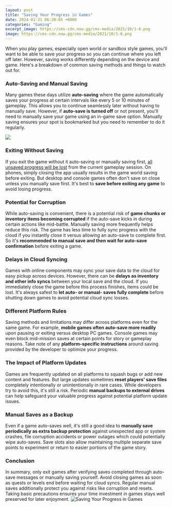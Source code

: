 ```yaml
---
layout: post
title: "Saving Your Progress in Games"
date: 2024-01-31 06:20:05 +0000
categories: "Gaming"
excerpt_image: https://cms-cdn.now.gg/cms-media/2021/10/1-6.png
image: https://cms-cdn.now.gg/cms-media/2021/10/1-6.png
---
```


When you play games, especially open world or sandbox style games, you'll want to be able to save your progress so you can continue where you left off later. However, saving works differently depending on the device and game. Here's a breakdown of common saving methods and things to watch out for.
### Auto-Saving and Manual Saving
Many games these days utilize **auto-saving** where the game automatically saves your progress at certain intervals like every 5 or 10 minutes of gameplay. This allows you to continue seamlessly later without having to manually save. However, if **auto-save is turned off** or not present, you'll need to manually save your game using an in-game save option. Manually saving ensures your spot is bookmarked but you need to remember to do it regularly.

![](https://i.ytimg.com/vi/4oZJy4gKyPQ/maxresdefault.jpg)
### Exiting Without Saving
If you exit the game without it auto-saving or manually saving first, [all unsaved progress will be lost](https://store.fi.io.vn/womens-crazy-beagle-lady-dog-lover-v-neck-t-shirt/women&) from the current gameplay session. On phones, simply closing the app usually results in the game world saving before exiting. But desktop and console games often don't save on close unless you manually save first. It's best to **save before exiting any game** to avoid losing progress.
### Potential for Corruption 
While auto-saving is convenient, there is a potential risk of **game chunks or inventory items becoming corrupted** if the auto-save kicks in during certain actions like mid-battle. Manually saving more frequently helps reduce this risk. The game has less time to fully sync progress with the cloud if you instantly close it versus allowing an auto-save to complete first. So it's **recommended to manual save and then wait for auto-save confirmation** before exiting a game.
### Delays in Cloud Syncing
Games with online components may sync your save data to the cloud for easy pickup across devices. However, there can be **delays as inventory and other info syncs** between your local save and the cloud. If you immediately close the game before this process finishes, items could be lost. It's always safest to **let auto- or manual- saves fully complete** before shutting down games to avoid potential cloud sync losses.
### Different Platform Rules 
Saving methods and limitations may differ across platforms even for the same game. For example, **mobile games often auto-save more readily** upon pausing or exiting versus desktop PC games. Console games may even block mid-mission saves at certain points for story or gameplay reasons. Take note of any **platform-specific instructions** around saving provided by the developer to optimize your progress.
### The Impact of Platform Updates
Games are frequently updated on all platforms to squash bugs or add new content and features. But large updates sometimes **reset players' save files** completely intentionally or unintentionally in rare cases. While developers try to avoid this, it's still a risk. Periodic **manual backups to external drives** can help safeguard your valuable progress against potential platform update issues.
### Manual Saves as a Backup 
Even if a game auto-saves well, it's still a good idea to **manually save periodically as extra backup protection** against unexpected app or system crashes, file corruption accidents or power outages which could potentially wipe auto-saves. Save slots also allow maintaining multiple separate save points to experiment or return to easier portions of the game story.
### Conclusion
In summary, only exit games after verifying saves completed through auto-save messages or manually saving yourself. Avoid closing games as soon as quests or levels end before waiting for cloud syncs. Regular manual saves additionally protect you against risks like corruption and resets. Taking basic precautions ensures your time investment in games stays well preserved for later enjoyment.
![Saving Your Progress in Games](https://cms-cdn.now.gg/cms-media/2021/10/1-6.png)